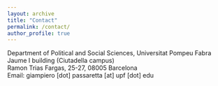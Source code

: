 ```yaml
---
layout: archive
title: "Contact"
permalink: /contact/
author_profile: true
---
```

Department of Political and Social Sciences, Universitat Pompeu Fabra<br>
Jaume I building (Ciutadella campus)<br> 
Ramon Trias Fargas, 25-27, 08005 Barcelona<br>
Email: giampiero [dot] passaretta [at] upf [dot] edu
